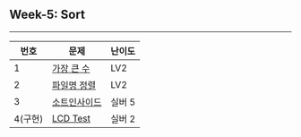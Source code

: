 ## Week-5: Sort
----
| 번호 | 문제 | 난이도 |
|------|------|--------|
| 1  | [가장 큰 수](https://school.programmers.co.kr/learn/courses/30/lessons/42746) | LV2 |
|  2    | [파일명 정렬](https://school.programmers.co.kr/learn/courses/30/lessons/17686) | LV2 |
| 3   | [소트인사이드](https://www.acmicpc.net/problem/1427) | 실버 5 |
| 4(구현)   | [LCD Test](https://www.acmicpc.net/problem/2290) | 실버 2 |
